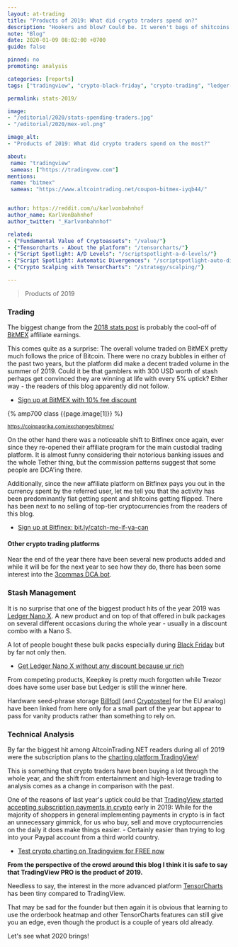 ```yaml
---
layout: at-trading
title: "Products of 2019: What did crypto traders spend on?"
description: "Hookers and blow? Could be. It weren't bags of shitcoins though, that's certain. -- Sharing some insight from tracked links on this blog, just like last year."
note: "Blog"
date: 2020-01-09 08:02:00 +0700
guide: false

pinned: no
promoting: analysis

categories: [reports]
tags: ["tradingview", "crypto-black-friday", "crypto-trading", "ledger-wallet", "cloudbet"]

permalink: stats-2019/

image:
- "/editorial/2020/stats-spending-traders.jpg"
- "/editorial/2020/mex-vol.png"

image_alt:
- "Products of 2019: What did crypto traders spend on the most?"

about:
 name: "tradingview"
 sameas: ["https://tradingvew.com"]
mentions:
 name: "bitmex"
 sameas: "https://www.altcointrading.net/coupon-bitmex-iyqb44/"


author: https://reddit.com/u/karlvonbahnhof
author_name: KarlVonBahnhof
author_twitter: "_Karlvonbahnhof"

related:
- {"Fundamental Value of Cryptoassets": "/value/"}
- {"Tensorcharts - About the platform": "/tensorcharts/"}
- {"Script Spotlight: A/D Levels": "/scriptspotlight-a-d-levels/"}
- {"Script Spotlight: Automatic Divergences": "/scriptspotlight-auto-divergences/"}
- {"Crypto Scalping with TensorCharts": "/strategy/scalping/"}

---
```


> Products of 2019

### Trading

The biggest change from the [2018 stats post](/stats-2018/) is probably the cool-off of [BitMEX](http://bit.ly/2Muo11z) affiliate earnings.

This comes quite as a surprise: The overall volume traded on BitMEX pretty much follows the price of Bitcoin. There were no crazy bubbles in either of the past two years, but the platform did make a decent traded volume in the summer of 2019. Could it be that gamblers with 300 USD worth of stash perhaps get convinced they are winning at life with every 5% uptick? Either way - the readers of this blog apparently did not follow.

* [Sign up at BitMEX with 10% fee discount](http://bit.ly/2Muo11z)

{% amp700 class {{page.image[1]}} %}

<small>https://coinpaprika.com/exchanges/bitmex/</small>

On the other hand there was a noticeable shift to Bitfinex once again, ever since they re-opened their affiliate program for the main custodial trading platform. It is almost funny considering their notorious banking issues and the whole Tether thing, but the commission patterns suggest that some people are DCA'ing there.

Additionally, since the new affiliate platform on Bitfinex pays you out in the currency spent by the referred user, let me tell you that the activity has been predominantly fiat getting spent and shitcoins getting flipped. There has been next to no selling of top-tier cryptocurrencies from the readers of this blog.

* [Sign up at Bitfinex: bit.ly/catch-me-if-ya-can](http://bit.ly/catch-me-if-ya-can)

#### Other crypto trading platforms

Near the end of the year there have been several new products added and while it will be for the next year to see how they do, there has been some interest into the [3commas DCA bot](http://bit.ly/67676h).

### Stash Management

It is no surprise that one of the biggest product hits of the year 2019 was [Ledger Nano X](http://bit.ly/lnx-2020). A new product and on top of that offered in bulk packages on several different occasions during the whole year - usually in a discount combo with a Nano S.

A lot of people bought these bulk packs especially during [Black Friday](/blacklfriday/) but by far not only then.

* [Get Ledger Nano X without any discount because ur rich](http://bit.ly/lnx-2020)

From competing products, Keepkey is pretty much forgotten while Trezor does have some user base but Ledger is still the winner here.

Hardware seed-phrase storage [Billfodl](http://bit.ly/at-billf-xmas19) (and [Cryptosteel](http://bit.ly/35EAgiq) for the EU analog) have been linked from here only for a small part of the year but appear to pass for vanity products rather than something to rely on.

### Technical Analysis

By far the biggest hit among AltcoinTrading.NET readers during all of 2019 were the subscription plans to the [charting platform TradingView](http://bit.ly/tv-btcusd-2020)!

This is something that crypto traders have been buying a lot through the whole year, and the shift from entertainment and high-leverage trading to analysis comes as a change in comparison with the past.

One of the reasons of last year's uptick could be that [TradingView started accepting subscription payments in crypto](http://bit.ly/39Uy3Th) early in 2019: While for the majority of shoppers in general implementing payments in crypto is in fact an unnecessary gimmick, for us who buy, sell and move cryptocurrencies on the daily it does make things easier. - Certainly easier than trying to log into your Paypal account from a third world country.

* [Test crypto charting on Tradingview for FREE now](http://bit.ly/tv-btcusd-2020)

**From the perspective of the crowd around this blog I think it is safe to say that TradingView PRO is the product of 2019.**

Needless to say, the interest in the more advanced platform [TensorCharts](/tensorcharts/) has been tiny compared to TradingView.

That may be sad for the founder but then again it is obvious that learning to use the orderbook heatmap and other TensorCharts features can still give you an edge, even though the product is a couple of years old already.

Let's see what 2020 brings!
